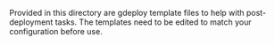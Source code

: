 Provided in this directory are gdeploy template files to help with post-deployment tasks. The templates need to be edited to match your configuration before use.
